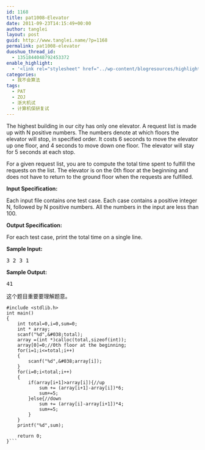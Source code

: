 ```yaml
---
id: 1168
title: pat1008—Elevator
date: 2011-09-23T14:15:49+00:00
author: tanglei
layout: post
guid: http://www.tanglei.name/?p=1168
permalink: pat1008-elevator
duoshuo_thread_id:
  - 1351844048792453372
enable_highlight:
  - '<link rel="stylesheet" href="../wp-content/blogresources/highlightconfig/highlight.default.min.css"><script src="../wp-content/blogresources/highlightconfig/jquery-2.1.4.min.js"></script><script src="../wp-content/blogresources/highlightconfig/enable_highlight.js"></script>'
categories:
  - 我不会算法
tags:
  - PAT
  - ZOJ
  - 浙大机试
  - 计算机保研复试
---
```

The highest building in our city has only one elevator. A request list is made up with N positive numbers. The numbers denote at which floors the elevator will stop, in specified order. It costs 6 seconds to move the elevator up one floor, and 4 seconds to move down one floor. The elevator will stay for 5 seconds at each stop.

For a given request list, you are to compute the total time spent to fulfill the requests on the list. The elevator is on the 0th floor at the beginning and does not have to return to the ground floor when the requests are fulfilled.

**Input Specification:**

Each input file contains one test case. Each case contains a positive integer N, followed by N positive numbers. All the numbers in the input are less than 100.

**Output Specification:**

For each test case, print the total time on a single line.

**Sample Input:**

<pre>3 2 3 1</pre>

**Sample Output:**

<pre>41</pre>

这个题目重要要理解题意。

```C#include <stdio.h>
#include <stdlib.h>
int main()
{
	int total=0,i=0,sum=0;
	int * array;
	scanf("%d",&#038;total);
	array =(int *)calloc(total,sizeof(int));
	array[0]=0;//0th floor at the beginning;
	for(i=1;i<=total;i++)
	{
		scanf("%d",&#038;array[i]);
	}
	for(i=0;i<total;i++)
	{
		if(array[i+1]>array[i]){//up
			sum += (array[i+1]-array[i])*6;
			sum+=5;
		}else{//down
			sum += (array[i]-array[i+1])*4;
			sum+=5;
		}
	}
	printf("%d",sum);

	return 0;
}```
